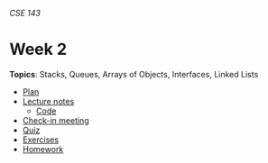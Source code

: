 _CSE 143_
# Week 2
__Topics__: Stacks, Queues, Arrays of Objects, Interfaces, Linked Lists
* [Plan](plan.md)
* [Lecture notes](lecture-notes.md)
	* [Code](code)
* [Check-in meeting](check-in-meeting.md)
* [Quiz](quiz.md)
* [Exercises](exercises.md)
* [Homework](homework.md)